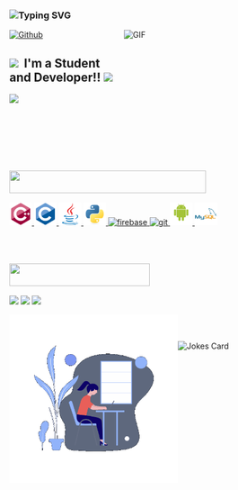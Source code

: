  ### ![Typing SVG](https://readme-typing-svg.herokuapp.com?font=Montserrat&color=edf4f7&vCenter=true&lines=Hey+👋,+I'm+Eishita+Gupta)



<img align="right" alt="GIF" width="300px" height="250px" src="https://github.com/eg7409/eg7409/blob/main/image.gif" />


<!-- ![Profile Views](https://komarev.com/ghpvc/?username=eg7409&color=brightgreen) -->
[![Github](https://img.shields.io/github/followers/eg7409?label=Follow&style=social)](https://github.com/eg7409)

    
## <img src="https://media.giphy.com/media/xUPGcdJJcjnSIjqFHi/giphy.gif" width="30px">&nbsp; I'm a Student and Developer!!  <img src="https://media.giphy.com/media/xUPGcdJJcjnSIjqFHi/giphy.gif" width="30px">




<img src="https://img.shields.io/badge/Computer%20Science%20%203rd%20Year%20-SRMIST, Chennai-brightgreen?style=for-the-badge&logo=one" />

<!-- ### Connect with me: -->
<!-- <br> -->
<!--  <img height=40px width=220px src="https://img.shields.io/badge/Connect%20with%20me-black?&style=for-the-badge"> -->

<!-- 
<a href="https://www.linkedin.com/in/eishita-gupta-31564b156/" target="_blank">
<img align = "right "src=https://img.shields.io/badge/linkedin-%231E77B5.svg?&style=for-the-badge&logo=linkedin&logoColor=white alt=linkedin style="margin-bottom: 5px;" />
</a>
 -->

<br>

<!-- ### Languages, Tools & Framework: -->
<br><br>
 <img height=40px width=350px src="https://img.shields.io/badge/Languages,%20Tools%20&%20Framework-black?&style=for-the-badge">

<a href="https://www.w3schools.com/cpp/" target="_blank"> <img src="https://raw.githubusercontent.com/devicons/devicon/master/icons/cplusplus/cplusplus-original.svg" alt="cplusplus" width="40" height="40"/> </a> 
<a href="https://www.cprogramming.com/" target="_blank"> <img src="https://raw.githubusercontent.com/devicons/devicon/master/icons/c/c-original.svg" alt="c" width="40" height="40"/> </a>
<a href="https://www.java.com" target="_blank"> <img src="https://raw.githubusercontent.com/devicons/devicon/master/icons/java/java-original.svg" alt="java" width="40" height="40"/> </a> 
 <a href="https://www.python.org" target="_blank"> <img src="https://raw.githubusercontent.com/devicons/devicon/master/icons/python/python-original.svg" alt="python" width="40" height="40"/> </a>
<a href="https://firebase.google.com/" target="_blank"> <img src="https://www.vectorlogo.zone/logos/firebase/firebase-icon.svg" alt="firebase" width="40" height="40"/> </a> <a href="https://git-scm.com/" target="_blank"> <img src="https://www.vectorlogo.zone/logos/git-scm/git-scm-icon.svg" alt="git" width="40" height="40"/> </a>
<a href="https://developer.android.com" target="_blank"> <img src="https://raw.githubusercontent.com/devicons/devicon/master/icons/android/android-original-wordmark.svg" alt="android" width="40" height="40"/> </a>
<a href="https://www.mysql.com/" target="_blank"> <img src="https://raw.githubusercontent.com/devicons/devicon/master/icons/mysql/mysql-original-wordmark.svg" alt="mysql" width="40" height="40"/> </a> 
<!-- ![Java](https://img.shields.io/badge/Java-brown?style=flat&logo=java&logoColor=white)
![C](https://img.shields.io/badge/-C-red?style=flat&logo=C&logoColor=A8B9CC)
![C++](https://img.shields.io/badge/-C++-05122A?style=flat&logo=C%2B%2B&logoColor=00599C)
![Visual Studio Code](https://img.shields.io/badge/-Visual%20Studio%20Code-blue?style=flat&logo=visual-studio-code&logoColor=white)
![GitHub](https://img.shields.io/badge/-GitHub-black?style=flat&logo=github)
![Firebase](https://img.shields.io/badge/Firebase-orange?style=flat&logo=firebase&logoColor=yellow)
![Android Studio](https://img.shields.io/badge/Android%20Studio-darkgreen?style=flat&logo=android-studio&logoColor=green)
![SQL](https://img.shields.io/badge/SQL-05122A?style=flat&logo=android-studio) -->

<!-- <img alt="Firebase" width="26px" src="https://raw.githubusercontent.com/github/explore/80688e429a7d4ef2fca1e82350fe8e3517d3494d/topics/firebase/firebase.png"/> -->
<!-- <img alt="Android Studio" width="26px" src="https://github.com/eg7409/eg7409/blob/main/android.png"/> -->





<br />
<br />

<br>
<img width="250px" height="40px" src="https://img.shields.io/badge/My%20github%20stats-black?&style=for-the-badge&logo=github " />






![](https://github-profile-summary-cards.vercel.app/api/cards/profile-details?username=eg7409&theme=dracula) 
![](https://github-profile-summary-cards.vercel.app/api/cards/repos-per-language?username=eg7409&theme=dracula)
![](https://github-profile-summary-cards.vercel.app/api/cards/stats?username=eg7409&theme=dracula)

<!-- <details>
 
  <summary>
  
      </summary>
  <br>
  <img align="left" src="https://github-readme-stats.vercel.app/api?username=eg7409&theme=radical&layout=compact&show_icons=true" alt="eg7409" /><br/>
  <img src="https://github-readme-stats.vercel.app/api/top-langs/?username=eg7409&theme=radical&layout=compact" alt="eg7409" /> 
  <img align="left" height="160" width="400" src="https://github-readme-streak-stats.herokuapp.com/?user=eg7409&show_icons=true&theme=tokyonight"/> 
<!--   <br> -->
<!--   <img height="320" width="800" src="https://activity-graph.herokuapp.com/graph?username=eg7409&theme=react-dark"/>

</details> -->
 

  
<!--   <img align="left" src="https://github-readme-stats.vercel.app/api?username=eg7409&theme=tokyonight&layout=compact&show_icons=true" alt="eg7409" />
  <br/>
  <br><br>
 -->


<!--   <img align="left" height="160" width="400" src="https://github-readme-streak-stats.herokuapp.com/?user=eg7409&show_icons=true&theme=tokyonight"/> 
  <br>
  <img align="left" src="https://github-readme-stats.vercel.app/api/top-langs/?username=eg7409&theme=tokyonight&layout=compact&hide=html" alt="eg7409" />
  <br>
  <img height="320" width="800" src="https://activity-graph.herokuapp.com/graph?username=eg7409&theme=react-dark"/>  -->
    


<!-- [linkedin]: https://www.linkedin.com/in/eishita-gupta-31564b156/ -->

<img align="left" alt="GIF" width="300px" height="300px" src="https://github.com/eg7409/eg7409/blob/main/Images/c.gif" />
<br>
<br>


![Jokes Card](https://readme-jokes.vercel.app/api)




<!-- ![Java](https://img.shields.io/badge/Java-05122A?style=flat&logo=java&logoColor=00599C)
![C](https://img.shields.io/badge/-C-05122A?style=flat&logo=C&logoColor=A8B9CC)
![C++](https://img.shields.io/badge/-C++-05122A?style=flat&logo=C%2B%2B&logoColor=00599C)
![Visual Studio Code](https://img.shields.io/badge/-Visual%20Studio%20Code-05122A?style=flat&logo=visual-studio-code&logoColor=007ACC)
![GitHub](https://img.shields.io/badge/-GitHub-05122A?style=flat&logo=github)
![Android Studio](https://img.shields.io/badge/Android%20Studio-05122A?style=flat&logo=android-studio&logoColor=00599C) -->
